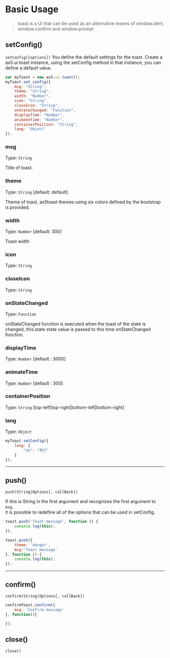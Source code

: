 # Basic Usage
> toast is a UI that can be used as an alternative means of window.alert, window.confirm and window.prompt

## setConfig()
`setConfig([options])`
You define the default settings for the toast. Create a ax5.ui.toast instance, using the setConfig method in that instance, you can define a default value.
 
```js
var myToast = new ax5.ui.toast();
myToast.set_config({
    msg: "String",
    theme: "String",
    width: "Number", 
    icon: "String",
    closeIcon: "String",
    onStateChanged: "Function",
    displayTime: "Number",
    animateTime: "Number",
    containerPosition: "String",
    lang: "Object"
});
```


### msg

Type: `String`  

Title of toast.


### theme

Type: `String`  [default: default]

Theme of toast, ax5toast themes using six colors defined by the bootstrap is provided.


### width

Type: `Number` [default: 300]

Toast width


### icon

Type: `String`


### closeIcon

Type: `String`


### onStateChanged

Type: `Function`  

onStateChanged function is executed when the toast of the state is changed,
this.state state value is passed to this time onStateChanged function.


### displayTime

Type: `Number` [default : 3000]



### animateTime

Type: `Number` [default : 300]



### containerPosition

Type: `String` [top-left|top-right|bottom-left|bottom-right]



### lang

Type: `Object`

```js
myToast.setConfig({
    lang: {
        "ok": "확인"
    }
});
```


- - -

## push()
`push(String|Options[, callBack])`

If this is String in the first argument and recognizes the first argument to `msg`.  
it is possible to redefine all of the options that can be used in setConfig.  

```js
toast.push('Toast message', function () {
    console.log(this);
});

toast.push({
    theme: 'danger',
    msg:'Toast message'
}, function () {
    console.log(this);
});
```

- - -

## confirm()
`confirm(String|Options[, callBack])`

```js
confirmToast.confirm({
    msg: 'Confirm message'
}, function(){

});
```

## close()
`close()`
